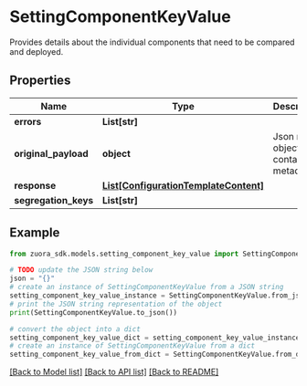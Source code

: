 # SettingComponentKeyValue

Provides details about the individual components that need to be compared and deployed.

## Properties

Name | Type | Description | Notes
------------ | ------------- | ------------- | -------------
**errors** | **List[str]** |  | [optional] 
**original_payload** | **object** | Json node object contains metadata. | [optional] 
**response** | [**List[ConfigurationTemplateContent]**](ConfigurationTemplateContent.md) |  | [optional] 
**segregation_keys** | **List[str]** |  | [optional] 

## Example

```python
from zuora_sdk.models.setting_component_key_value import SettingComponentKeyValue

# TODO update the JSON string below
json = "{}"
# create an instance of SettingComponentKeyValue from a JSON string
setting_component_key_value_instance = SettingComponentKeyValue.from_json(json)
# print the JSON string representation of the object
print(SettingComponentKeyValue.to_json())

# convert the object into a dict
setting_component_key_value_dict = setting_component_key_value_instance.to_dict()
# create an instance of SettingComponentKeyValue from a dict
setting_component_key_value_from_dict = SettingComponentKeyValue.from_dict(setting_component_key_value_dict)
```
[[Back to Model list]](../README.md#documentation-for-models) [[Back to API list]](../README.md#documentation-for-api-endpoints) [[Back to README]](../README.md)


